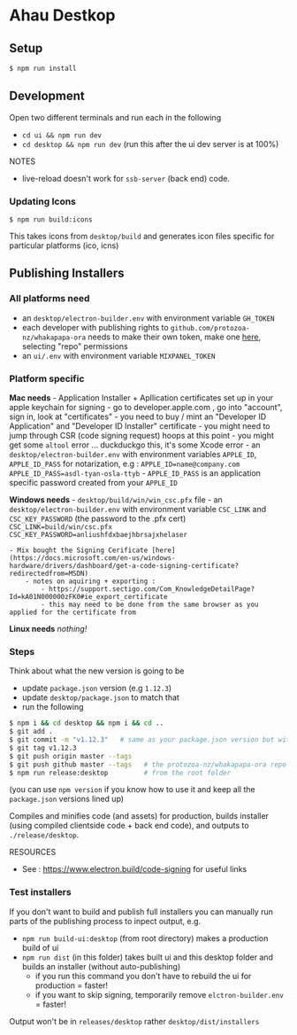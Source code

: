 # Ahau Destkop

## Setup

```bash
$ npm run install
```

## Development 

Open two different terminals and run each in the following
- `cd ui && npm run dev`
- `cd desktop && npm run dev` (run this after the ui dev server is at 100%)

NOTES
- live-reload doesn't work for `ssb-server` (back end) code.


### Updating Icons

```
$ npm run build:icons
```
This takes icons from `desktop/build` and generates icon files specific for particular platforms (ico, icns)

## Publishing Installers

### All platforms need

- an `desktop/electron-builder.env` with environment variable `GH_TOKEN`
- each developer with publishing rights to `github.com/protozoa-nz/whakapapa-ora` needs to make their own token, make one [here](https://github.com/settings/tokens/new), selecting "repo" permissions
- an `ui/.env` with environment variable `MIXPANEL_TOKEN`

### Platform specific

**Mac needs**
    - Application Installer + Apllication certificates set up in your apple keychain for signing
        - go to developer.apple.com , go into "account", sign in, look at "certificates"
        - you need to buy / mint an "Developer ID Application" and "Developer ID Installer" certificate
          - you might need to jump through CSR (code signing request) hoops at this point
        - you might get some `altool` error ... duckduckgo this, it's some Xcode error
    - an `desktop/electron-builder.env` with environment variables `APPLE_ID`, `APPLE_ID_PASS` for notarization, e.g :
         ```
         APPLE_ID=name@company.com
         APPLE_ID_PASS=asdl-tyan-osla-ttyb
         ```
        - `APPLE_ID_PASS` is an application specific password created from your `APPLE_ID`

**Windows needs**
    - `desktop/build/win/win_csc.pfx` file
    - an `desktop/electron-builder.env` with environment variable `CSC_LINK` and `CSC_KEY_PASSWORD` (the password to the .pfx cert)
        ```
        CSC_LINK=build/win/csc.pfx
        CSC_KEY_PASSWORD=anliushfdxbaejhbrsajxhelaser
        ```

    - Mix bought the Signing Cerificate [here](https://docs.microsoft.com/en-us/windows-hardware/drivers/dashboard/get-a-code-signing-certificate?redirectedfrom=MSDN)
        - notes on aquiring + exporting :
            - https://support.sectigo.com/Com_KnowledgeDetailPage?Id=kA01N000000zFK0#ie_export_certificate
            - this may need to be done from the same browser as you applied for the certificate from

**Linux needs**
_nothing!_


### Steps

Think about what the new version is going to be
- update `package.json` version (e.g `1.12.3`)
- update `desktop/package.json` to match that
- run the following

```bash
$ npm i && cd desktop && npm i && cd ..
$ git add .
$ git commit -m "v1.12.3"   # same as your package.json version but with a v in front
$ git tag v1.12.3
$ git push origin master --tags
$ git push github master --tags   # the protozoa-nz/whakapapa-ora repo
$ npm run release:desktop         # from the root folder
```

(you can use `npm version` if you know how to use it and keep all the `package.json` versions lined up)

Compiles and minifies code (and assets) for production, builds installer (using compiled clientside code + back end code), and outputs to `./release/desktop`.

RESOURCES
- See : https://www.electron.build/code-signing for useful links


### Test installers

If you don't want to build and publish full installers you can manually run parts of the publishing process to inpect output, e.g.

- `npm run build-ui:desktop` (from root directory) makes a production build of ui
- `npm run dist` (in this folder) takes built ui and this desktop folder and builds an installer (without auto-publishing)
    - if you run this command you don't have to rebuild the ui for production = faster!
    - if you want to skip signing, temporarily remove `elctron-builder.env` = faster!

Output won't be in `releases/desktop` rather `desktop/dist/installers`
